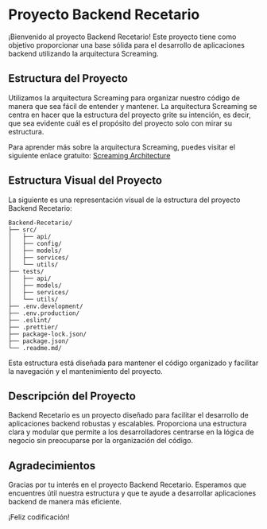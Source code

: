 # Proyecto Backend Recetario

¡Bienvenido al proyecto Backend Recetario! Este proyecto tiene como objetivo proporcionar una base sólida para el desarrollo de aplicaciones backend utilizando la arquitectura Screaming.

## Estructura del Proyecto

Utilizamos la arquitectura Screaming para organizar nuestro código de manera que sea fácil de entender y mantener. La arquitectura Screaming se centra en hacer que la estructura del proyecto grite su intención, es decir, que sea evidente cuál es el propósito del proyecto solo con mirar su estructura.

Para aprender más sobre la arquitectura Screaming, puedes visitar el siguiente enlace gratuito:
[Screaming Architecture](https://www.milanjovanovic.tech/blog/screaming-architecture/)

## Estructura Visual del Proyecto

La siguiente es una representación visual de la estructura del proyecto Backend Recetario:

```
Backend-Recetario/
├── src/
│   ├── api/
│   ├── config/
│   ├── models/
│   ├── services/
│   └── utils/
├── tests/
│   ├── api/
│   ├── models/
│   ├── services/
│   └── utils/
├── .env.development/
├── .env.production/
├── .eslint/
├── .prettier/
├── package-lock.json/
├── package.json/
└── .readme.md/
```

Esta estructura está diseñada para mantener el código organizado y facilitar la navegación y el mantenimiento del proyecto.

## Descripción del Proyecto

Backend Recetario es un proyecto diseñado para facilitar el desarrollo de aplicaciones backend robustas y escalables. Proporciona una estructura clara y modular que permite a los desarrolladores centrarse en la lógica de negocio sin preocuparse por la organización del código.

## Agradecimientos

Gracias por tu interés en el proyecto Backend Recetario. Esperamos que encuentres útil nuestra estructura y que te ayude a desarrollar aplicaciones backend de manera más eficiente.

¡Feliz codificación!
